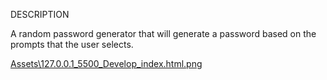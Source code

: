 DESCRIPTION

A random password generator that will generate a password based on the prompts that the user selects.

<a href= "Assets\127.0.0.1_5500_Develop_index.html.png">Assets\127.0.0.1_5500_Develop_index.html.png</a>